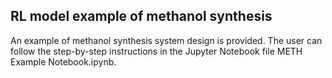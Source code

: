 ## RL model example of methanol synthesis
An example of methanol synthesis system design is provided. The user can follow the step-by-step instructions in the Jupyter Notebook file METH Example Notebook.ipynb.
